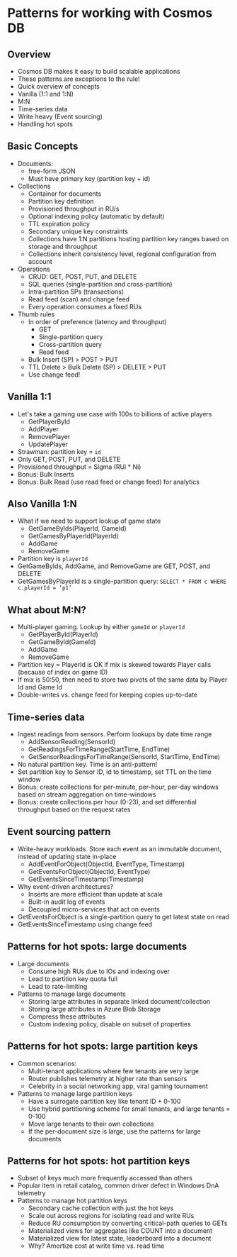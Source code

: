 # Patterns for working with Cosmos DB

## Overview
* Cosmos DB makes it easy to build scalable applications
* These patterns are exceptions to the rule!
* Quick overview of concepts
* Vanilla (1:1 and 1:N)
* M:N 
* Time-series data
* Write heavy (Event sourcing)
* Handling hot spots

## Basic Concepts
* Documents: 
  * free-form JSON
  * Must have primary key (partition key + id)
* Collections
  * Container for documents
  * Partition key definition
  * Provisioned throughput in RU/s
  * Optional indexing policy (automatic by default)
  * TTL expiration policy
  * Secondary unique key constraints
  * Collections have 1:N partitions hosting partition key ranges based on storage and throughput
  * Collections inherit consistency level, regional configuration from account
* Operations
  * CRUD: GET, POST, PUT, and DELETE
  * SQL queries (single-partition and cross-partition)
  * Intra-partition SPs (transactions)
  * Read feed (scan) and change feed
  * Every operation consumes a fixed RUs
* Thumb rules
  * In order of preference (latency and throughput)
    * GET
    * Single-partition query
    * Cross-partition query 
    * Read feed
  * Bulk Insert (SP) > POST > PUT 
  * TTL Delete > Bulk Delete (SP) > DELETE > PUT
  * Use change feed!

## Vanilla 1:1
* Let's take a gaming use case with 100s to billions of active players
  * GetPlayerById
  * AddPlayer
  * RemovePlayer
  * UpdatePlayer
* Strawman: partition key = `id`
* Only GET, POST, PUT, and DELETE
* Provisioned throughput = Sigma (RUi * Ni)
* Bonus: Bulk Inserts
* Bonus: Bulk Read (use read feed or change feed) for analytics 

## Also Vanilla 1:N
* What if we need to support lookup of game state
  * GetGameByIds(PlayerId, GameId)
  * GetGamesByPlayerId(PlayerId)
  * AddGame
  * RemoveGame
* Partition key is `playerId`
* GetGameByIds, AddGame, and RemoveGame are GET, POST, and DELETE
* GetGamesByPlayerId is a single-partition query: `SELECT * FROM c WHERE c.playerId = ‘p1’`

## What about M:N?
* Multi-player gaming. Lookup by either `gameId` or `playerId`
  * GetPlayerById(PlayerId)
  * GetGameById(GameId)
  * AddGame
  * RemoveGame
* Partition key = PlayerId is OK if mix is skewed towards Player calls (because of index on game ID)
* If mix is 50:50, then need to store two pivots of the same data by Player Id and Game Id
* Double-writes vs. change feed for keeping copies up-to-date

## Time-series data
* Ingest readings from sensors. Perform lookups by date time range
  * AddSensorReading(SensorId)
  * GetReadingsForTimeRange(StartTime, EndTime)
  * GetSensorReadingsForTimeRange(SensorId, StartTime, EndTime)
* No natural partition key. Time is an anti-pattern!
* Set partition key to Sensor ID, id to timestamp, set TTL on the time window
* Bonus: create collections for per-minute, per-hour, per-day windows based on stream aggregation on time-windows
* Bonus: create collections per hour (0-23), and set differential throughput based on the request rates

## Event sourcing pattern
* Write-heavy workloads. Store each event as an immutable document, instead of updating state in-place 
  * AddEventForObject(ObjectId, EventType, Timestamp)
  * GetEventsForObject(ObjectId, EventType)
  * GetEventsSinceTimestamp(Timestamp)
* Why event-driven architectures? 
  * Inserts are more efficient than update at scale
  * Built-in audit log of events
  * Decoupled micro-services that act on events
* GetEventsForObject is a single-partition query to get latest state on read
* GetEventsSinceTimestamp using change feed

## Patterns for hot spots: large documents
* Large documents
  * Consume high RUs due to IOs and indexing over
  * Lead to partition key quota full
  * Lead to rate-limiting 
* Patterns to manage large documents
  * Storing large attributes in separate linked document/collection
  * Storing large attributes in Azure Blob Storage
  * Compress these attributes 
  * Custom indexing policy, disable on subset of properties

## Patterns for hot spots: large partition keys
* Common scenarios:
  * Multi-tenant applications where few tenants are very large
  * Router publishes telemetry at higher rate than sensors
  * Celebrity in a social networking app, viral gaming tournament
* Patterns to manage large partition keys
  * Have a surrogate partition key like tenant ID + 0-100 
  * Use hybrid partitioning scheme for small tenants, and large tenants = 0-100
  * Move large tenants to their own collections
  * If the per-document size is large, use the patterns for large documents

## Patterns for hot spots: hot partition keys
* Subset of keys much more frequently accessed than others
* Popular item in retail catalog, common driver defect in Windows DnA telemetry
* Patterns to manage hot partition keys
  * Secondary cache collection with just the hot keys
  * Scale out across regions for isolating read and write RUs 
  * Reduce RU consumption by converting critical-path queries to GETs
  * Materialized views for aggregates like COUNT into a document
  * Materialized view for latest state, leaderboard into a document
  * Why? Amortize cost at write time vs. read time


  
  